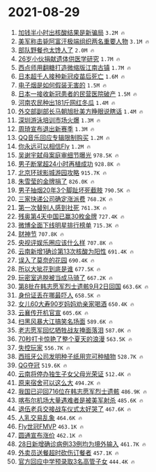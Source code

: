 # 2021-08-29

1. [加钱半小时出核酸结果是新骗局](https://s.weibo.com/weibo?q=%23%E5%8A%A0%E9%92%B1%E5%8D%8A%E5%B0%8F%E6%97%B6%E5%87%BA%E6%A0%B8%E9%85%B8%E7%BB%93%E6%9E%9C%E6%98%AF%E6%96%B0%E9%AA%97%E5%B1%80%23&Refer=top) `3.2M 🔥`
1. [美军称击毙阿富汗极端组织两名重要人物](https://s.weibo.com/weibo?q=%23%E7%BE%8E%E5%86%9B%E7%A7%B0%E5%87%BB%E6%AF%99%E9%98%BF%E5%AF%8C%E6%B1%97%E6%9E%81%E7%AB%AF%E7%BB%84%E7%BB%87%E4%B8%A4%E5%90%8D%E9%87%8D%E8%A6%81%E4%BA%BA%E7%89%A9%23&Refer=top) `3.1M 🔥`
1. [部队野餐也太馋人了](https://s.weibo.com/weibo?q=%23%E9%83%A8%E9%98%9F%E9%87%8E%E9%A4%90%E4%B9%9F%E5%A4%AA%E9%A6%8B%E4%BA%BA%E4%BA%86%23&Refer=top) `2.0M 🔥`
1. [26岁小伙捐献遗体供医学研究](https://s.weibo.com/weibo?q=%2326%E5%B2%81%E5%B0%8F%E4%BC%99%E6%8D%90%E7%8C%AE%E9%81%97%E4%BD%93%E4%BE%9B%E5%8C%BB%E5%AD%A6%E7%A0%94%E7%A9%B6%23&Refer=top) `1.7M 🔥`
1. [西点师用翻糖打造微缩版江南古镇](https://s.weibo.com/weibo?q=%23%E8%A5%BF%E7%82%B9%E5%B8%88%E7%94%A8%E7%BF%BB%E7%B3%96%E6%89%93%E9%80%A0%E5%BE%AE%E7%BC%A9%E7%89%88%E6%B1%9F%E5%8D%97%E5%8F%A4%E9%95%87%23&Refer=top) `1.7M 🔥`
1. [日本超千人接种新冠疫苗后死亡](https://s.weibo.com/weibo?q=%23%E6%97%A5%E6%9C%AC%E8%B6%85%E5%8D%83%E4%BA%BA%E6%8E%A5%E7%A7%8D%E6%96%B0%E5%86%A0%E7%96%AB%E8%8B%97%E5%90%8E%E6%AD%BB%E4%BA%A1%23&Refer=top) `1.6M 🔥`
1. [电子烟是如何假装无害的](https://s.weibo.com/weibo?q=%23%E7%94%B5%E5%AD%90%E7%83%9F%E6%98%AF%E5%A6%82%E4%BD%95%E5%81%87%E8%A3%85%E6%97%A0%E5%AE%B3%E7%9A%84%23&Refer=top) `1.5M 🔥`
1. [日本一接收新冠患者的民营医院破产](https://s.weibo.com/weibo?q=%23%E6%97%A5%E6%9C%AC%E4%B8%80%E6%8E%A5%E6%94%B6%E6%96%B0%E5%86%A0%E6%82%A3%E8%80%85%E7%9A%84%E6%B0%91%E8%90%A5%E5%8C%BB%E9%99%A2%E7%A0%B4%E4%BA%A7%23&Refer=top) `1.5M 🔥`
1. [河南农民种出181斤网红冬瓜](https://s.weibo.com/weibo?q=%23%E6%B2%B3%E5%8D%97%E5%86%9C%E6%B0%91%E7%A7%8D%E5%87%BA181%E6%96%A4%E7%BD%91%E7%BA%A2%E5%86%AC%E7%93%9C%23&Refer=top) `1.4M 🔥`
1. [外交部副部长马朝旭批美方睁眼说瞎话](https://s.weibo.com/weibo?q=%23%E5%A4%96%E4%BA%A4%E9%83%A8%E5%89%AF%E9%83%A8%E9%95%BF%E9%A9%AC%E6%9C%9D%E6%97%AD%E6%89%B9%E7%BE%8E%E6%96%B9%E7%9D%81%E7%9C%BC%E8%AF%B4%E7%9E%8E%E8%AF%9D%23&Refer=top) `1.4M 🔥`
1. [深圳游泳培训市场火爆](https://s.weibo.com/weibo?q=%E6%B7%B1%E5%9C%B3%E6%B8%B8%E6%B3%B3%E5%9F%B9%E8%AE%AD%E5%B8%82%E5%9C%BA%E7%81%AB%E7%88%86&Refer=top) `1.3M 🔥`
1. [周琦宣布退出新赛季](https://s.weibo.com/weibo?q=%23%E5%91%A8%E7%90%A6%E5%AE%A3%E5%B8%83%E9%80%80%E5%87%BA%E6%96%B0%E8%B5%9B%E5%AD%A3%23&Refer=top) `1.3M 🔥`
1. [QQ音乐回应专辑限制购买](https://s.weibo.com/weibo?q=%23QQ%E9%9F%B3%E4%B9%90%E5%9B%9E%E5%BA%94%E4%B8%93%E8%BE%91%E9%99%90%E5%88%B6%E8%B4%AD%E4%B9%B0%23&Refer=top) `1.2M 🔥`
1. [你永远可以相信Fly](https://s.weibo.com/weibo?q=%23%E4%BD%A0%E6%B0%B8%E8%BF%9C%E5%8F%AF%E4%BB%A5%E7%9B%B8%E4%BF%A1Fly%23&Refer=top) `1.2M 🔥`
1. [吴谢宇弑母案庭审细节曝光](https://s.weibo.com/weibo?q=%23%E5%90%B4%E8%B0%A2%E5%AE%87%E5%BC%91%E6%AF%8D%E6%A1%88%E5%BA%AD%E5%AE%A1%E7%BB%86%E8%8A%82%E6%9B%9D%E5%85%89%23&Refer=top) `978.5K 🔥`
1. [男子断掌超24小时再植成功](https://s.weibo.com/weibo?q=%23%E7%94%B7%E5%AD%90%E6%96%AD%E6%8E%8C%E8%B6%8524%E5%B0%8F%E6%97%B6%E5%86%8D%E6%A4%8D%E6%88%90%E5%8A%9F%23&Refer=top) `928.8K 🔥`
1. [北京环球影城游园攻略](https://s.weibo.com/weibo?q=%23%E5%8C%97%E4%BA%AC%E7%8E%AF%E7%90%83%E5%BD%B1%E5%9F%8E%E6%B8%B8%E5%9B%AD%E6%94%BB%E7%95%A5%23&Refer=top) `915.7K 🔥`
1. [朱雪莹的金牌捐了](https://s.weibo.com/weibo?q=%23%E6%9C%B1%E9%9B%AA%E8%8E%B9%E7%9A%84%E9%87%91%E7%89%8C%E6%8D%90%E4%BA%86%23&Refer=top) `826.0K 🔥`
1. [男子抽烟20年3个脚趾坏死截肢](https://s.weibo.com/weibo?q=%23%E7%94%B7%E5%AD%90%E6%8A%BD%E7%83%9F20%E5%B9%B43%E4%B8%AA%E8%84%9A%E8%B6%BE%E5%9D%8F%E6%AD%BB%E6%88%AA%E8%82%A2%23&Refer=top) `790.5K 🔥`
1. [三家快递公司确定涨派费](https://s.weibo.com/weibo?q=%23%E4%B8%89%E5%AE%B6%E5%BF%AB%E9%80%92%E5%85%AC%E5%8F%B8%E7%A1%AE%E5%AE%9A%E6%B6%A8%E6%B4%BE%E8%B4%B9%23&Refer=top) `768.2K 🔥`
1. [第一次替别人感到社死](https://s.weibo.com/weibo?q=%23%E7%AC%AC%E4%B8%80%E6%AC%A1%E6%9B%BF%E5%88%AB%E4%BA%BA%E6%84%9F%E5%88%B0%E7%A4%BE%E6%AD%BB%23&Refer=top) `761.3K 🔥`
1. [残奥第4天中国已赢30枚金牌](https://s.weibo.com/weibo?q=%23%E6%AE%8B%E5%A5%A5%E7%AC%AC4%E5%A4%A9%E4%B8%AD%E5%9B%BD%E5%B7%B2%E8%B5%A230%E6%9E%9A%E9%87%91%E7%89%8C%23&Refer=top) `727.4K 🔥`
1. [微博全面下线明星排行榜单](https://s.weibo.com/weibo?q=%23%E5%BE%AE%E5%8D%9A%E5%85%A8%E9%9D%A2%E4%B8%8B%E7%BA%BF%E6%98%8E%E6%98%9F%E6%8E%92%E8%A1%8C%E6%A6%9C%E5%8D%95%23&Refer=top) `715.3K 🔥`
1. [财神节](https://s.weibo.com/weibo?q=%E8%B4%A2%E7%A5%9E%E8%8A%82&Refer=top) `707.8K 🔥`
1. [央视评娱乐圈应该什么样](https://s.weibo.com/weibo?q=%23%E5%A4%AE%E8%A7%86%E8%AF%84%E5%A8%B1%E4%B9%90%E5%9C%88%E5%BA%94%E8%AF%A5%E4%BB%80%E4%B9%88%E6%A0%B7%23&Refer=top) `707.8K 🔥`
1. [云南新增1确诊第13次核酸为阳性](https://s.weibo.com/weibo?q=%23%E4%BA%91%E5%8D%97%E6%96%B0%E5%A2%9E1%E7%A1%AE%E8%AF%8A%E7%AC%AC13%E6%AC%A1%E6%A0%B8%E9%85%B8%E4%B8%BA%E9%98%B3%E6%80%A7%23&Refer=top) `691.4K 🔥`
1. [误入了莫奈的花园](https://s.weibo.com/weibo?q=%23%E8%AF%AF%E5%85%A5%E4%BA%86%E8%8E%AB%E5%A5%88%E7%9A%84%E8%8A%B1%E5%9B%AD%23&Refer=top) `690.4K 🔥`
1. [所以大呲花到底是谁](https://s.weibo.com/weibo?q=%23%E6%89%80%E4%BB%A5%E5%A4%A7%E5%91%B2%E8%8A%B1%E5%88%B0%E5%BA%95%E6%98%AF%E8%B0%81%23&Refer=top) `677.5K 🔥`
1. [玩密室逃脱被当成马骑了](https://s.weibo.com/weibo?q=%23%E7%8E%A9%E5%AF%86%E5%AE%A4%E9%80%83%E8%84%B1%E8%A2%AB%E5%BD%93%E6%88%90%E9%A9%AC%E9%AA%91%E4%BA%86%23&Refer=top) `667.2K 🔥`
1. [第8批在韩志愿军烈士遗骸9月2日回国](https://s.weibo.com/weibo?q=%23%E7%AC%AC8%E6%89%B9%E5%9C%A8%E9%9F%A9%E5%BF%97%E6%84%BF%E5%86%9B%E7%83%88%E5%A3%AB%E9%81%97%E9%AA%B89%E6%9C%882%E6%97%A5%E5%9B%9E%E5%9B%BD%23&Refer=top) `663.6K 🔥`
1. [身份证丢在哪最吓人](https://s.weibo.com/weibo?q=%23%E8%BA%AB%E4%BB%BD%E8%AF%81%E4%B8%A2%E5%9C%A8%E5%93%AA%E6%9C%80%E5%90%93%E4%BA%BA%23&Refer=top) `658.5K 🔥`
1. [女儿60大寿90岁妈妈劝亲家喝酒](https://s.weibo.com/weibo?q=%23%E5%A5%B3%E5%84%BF60%E5%A4%A7%E5%AF%BF90%E5%B2%81%E5%A6%88%E5%A6%88%E5%8A%9D%E4%BA%B2%E5%AE%B6%E5%96%9D%E9%85%92%23&Refer=top) `650.4K 🔥`
1. [云襄传开机官宣](https://s.weibo.com/weibo?q=%23%E4%BA%91%E8%A5%84%E4%BC%A0%E5%BC%80%E6%9C%BA%E5%AE%98%E5%AE%A3%23&Refer=top) `605.6K 🔥`
1. [扫黑风暴大江搞笑名场面](https://s.weibo.com/weibo?q=%23%E6%89%AB%E9%BB%91%E9%A3%8E%E6%9A%B4%E5%A4%A7%E6%B1%9F%E6%90%9E%E7%AC%91%E5%90%8D%E5%9C%BA%E9%9D%A2%23&Refer=top) `589.6K 🔥`
1. [老志愿军回忆牺牲战友掩面落泪](https://s.weibo.com/weibo?q=%23%E8%80%81%E5%BF%97%E6%84%BF%E5%86%9B%E5%9B%9E%E5%BF%86%E7%89%BA%E7%89%B2%E6%88%98%E5%8F%8B%E6%8E%A9%E9%9D%A2%E8%90%BD%E6%B3%AA%23&Refer=top) `587.0K 🔥`
1. [70秒打卡惊艳了整个夏天的浪漫](https://s.weibo.com/weibo?q=%2370%E7%A7%92%E6%89%93%E5%8D%A1%E6%83%8A%E8%89%B3%E4%BA%86%E6%95%B4%E4%B8%AA%E5%A4%8F%E5%A4%A9%E7%9A%84%E6%B5%AA%E6%BC%AB%23&Refer=top) `563.5K 🔥`
1. [失控玩家](https://s.weibo.com/weibo?q=%E5%A4%B1%E6%8E%A7%E7%8E%A9%E5%AE%B6&Refer=top) `556.7K 🔥`
1. [西班牙公司发明种子纸用完可种植物](https://s.weibo.com/weibo?q=%23%E8%A5%BF%E7%8F%AD%E7%89%99%E5%85%AC%E5%8F%B8%E5%8F%91%E6%98%8E%E7%A7%8D%E5%AD%90%E7%BA%B8%E7%94%A8%E5%AE%8C%E5%8F%AF%E7%A7%8D%E6%A4%8D%E7%89%A9%23&Refer=top) `528.7K 🔥`
1. [QG夺冠](https://s.weibo.com/weibo?q=%23QG%E5%A4%BA%E5%86%A0%23&Refer=top) `519.6K 🔥`
1. [云南将停办独生子女父母光荣证](https://s.weibo.com/weibo?q=%23%E4%BA%91%E5%8D%97%E5%B0%86%E5%81%9C%E5%8A%9E%E7%8B%AC%E7%94%9F%E5%AD%90%E5%A5%B3%E7%88%B6%E6%AF%8D%E5%85%89%E8%8D%A3%E8%AF%81%23&Refer=top) `512.4K 🔥`
1. [原来宿舍可以这么大](https://s.weibo.com/weibo?q=%23%E5%8E%9F%E6%9D%A5%E5%AE%BF%E8%88%8D%E5%8F%AF%E4%BB%A5%E8%BF%99%E4%B9%88%E5%A4%A7%23&Refer=top) `494.2K 🔥`
1. [我国已迎回716位在韩志愿军烈士遗骸](https://s.weibo.com/weibo?q=%23%E6%88%91%E5%9B%BD%E5%B7%B2%E8%BF%8E%E5%9B%9E716%E4%BD%8D%E5%9C%A8%E9%9F%A9%E5%BF%97%E6%84%BF%E5%86%9B%E7%83%88%E5%A3%AB%E9%81%97%E9%AA%B8%23&Refer=top) `486.9K 🔥`
1. [喀布尔机场大量遇难者是被美军射杀](https://s.weibo.com/weibo?q=%E5%96%80%E5%B8%83%E5%B0%94%E6%9C%BA%E5%9C%BA%E5%A4%A7%E9%87%8F%E9%81%87%E9%9A%BE%E8%80%85%E6%98%AF%E8%A2%AB%E7%BE%8E%E5%86%9B%E5%B0%84%E6%9D%80&Refer=top) `485.6K 🔥`
1. [退伍老兵交接战车仪式太好哭了](https://s.weibo.com/weibo?q=%23%E9%80%80%E4%BC%8D%E8%80%81%E5%85%B5%E4%BA%A4%E6%8E%A5%E6%88%98%E8%BD%A6%E4%BB%AA%E5%BC%8F%E5%A4%AA%E5%A5%BD%E5%93%AD%E4%BA%86%23&Refer=top) `467.6K 🔥`
1. [人乳交易乱象](https://s.weibo.com/weibo?q=%23%E4%BA%BA%E4%B9%B3%E4%BA%A4%E6%98%93%E4%B9%B1%E8%B1%A1%23&Refer=top) `464.6K 🔥`
1. [Fly世冠FMVP](https://s.weibo.com/weibo?q=%23Fly%E4%B8%96%E5%86%A0FMVP%23&Refer=top) `463.1K 🔥`
1. [圆通宣布涨价](https://s.weibo.com/weibo?q=%23%E5%9C%86%E9%80%9A%E5%AE%A3%E5%B8%83%E6%B6%A8%E4%BB%B7%23&Refer=top) `462.1K 🔥`
1. [28日新增确诊病例33例均为境外输入](https://s.weibo.com/weibo?q=%2328%E6%97%A5%E6%96%B0%E5%A2%9E%E7%A1%AE%E8%AF%8A%E7%97%85%E4%BE%8B33%E4%BE%8B%E5%9D%87%E4%B8%BA%E5%A2%83%E5%A4%96%E8%BE%93%E5%85%A5%23&Refer=top) `461.7K 🔥`
1. [外卖员送餐超时砍伤订餐者](https://s.weibo.com/weibo?q=%23%E5%A4%96%E5%8D%96%E5%91%98%E9%80%81%E9%A4%90%E8%B6%85%E6%97%B6%E7%A0%8D%E4%BC%A4%E8%AE%A2%E9%A4%90%E8%80%85%23&Refer=top) `457.1K 🔥`
1. [官方回应中学预录取3名高管子女](https://s.weibo.com/weibo?q=%23%E5%AE%98%E6%96%B9%E5%9B%9E%E5%BA%94%E4%B8%AD%E5%AD%A6%E9%A2%84%E5%BD%95%E5%8F%963%E5%90%8D%E9%AB%98%E7%AE%A1%E5%AD%90%E5%A5%B3%23&Refer=top) `444.4K 🔥`

